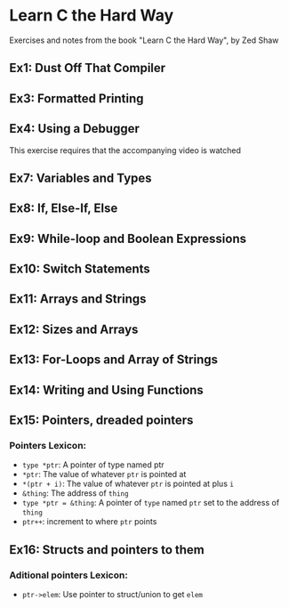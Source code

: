 # Learn C the Hard Way

Exercises and notes from the book "Learn C the Hard Way", by Zed Shaw

## Ex1: Dust Off That Compiler

## Ex3: Formatted Printing

## Ex4: Using a Debugger

This exercise requires that the accompanying video is watched

## Ex7: Variables and Types

## Ex8: If, Else-If, Else

## Ex9: While-loop and Boolean Expressions

## Ex10: Switch Statements

## Ex11: Arrays and Strings

## Ex12: Sizes and Arrays

## Ex13: For-Loops and Array of Strings

## Ex14: Writing and Using Functions

## Ex15: Pointers, dreaded pointers

### Pointers Lexicon:

- `type *ptr`: A pointer of type named ptr
- `*ptr`: The value of whatever `ptr` is pointed at
- `*(ptr + i)`: The value of whatever `ptr` is pointed at plus `i`
- `&thing`: The address of `thing`
- `type *ptr = &thing`: A pointer of `type` named `ptr` set to the address of `thing`
- `ptr++`: increment to where `ptr` points

## Ex16: Structs and pointers to them

### Aditional pointers Lexicon:

- `ptr->elem`: Use pointer to struct/union to get `elem`
